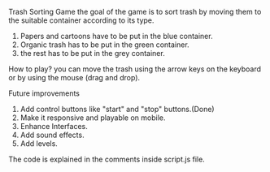 Trash Sorting Game
the goal of the game is to sort trash by moving them to the suitable 
 container according to its type.
1. Papers and cartoons have to be put in the blue container.
2. Organic trash has to be put in the green container.
3. the rest has to be put in the grey container.

How to play?
you can move the trash using the arrow keys on the keyboard or by using the mouse (drag and drop). 

Future improvements
1. Add control buttons like "start" and "stop" buttons.(Done)
2. Make it responsive and playable on mobile.
3. Enhance Interfaces.
4. Add sound effects.
5. Add levels.

The code is explained in the comments inside script.js file. 

 